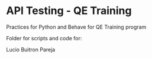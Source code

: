 # API Testing - QE Training

Practices for Python and Behave for QE Training program

Folder for scripts and code for:

Lucio Buitron Pareja‎